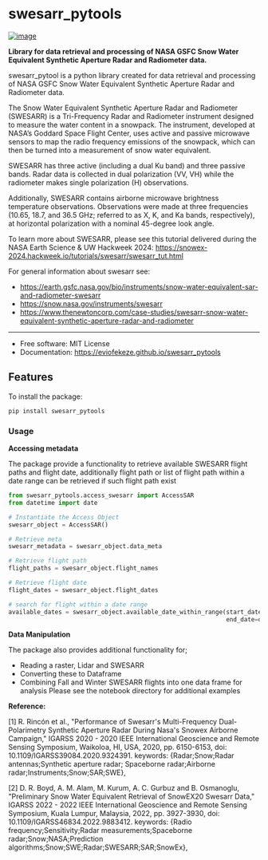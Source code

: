 # swesarr_pytools


[![image](https://img.shields.io/pypi/v/swesarr_pytools.svg)](https://pypi.python.org/pypi/swesarr_pytools)

[//]: # ([![image]&#40;https://img.shields.io/conda/vn/conda-forge/swesarr_pytools.svg&#41;]&#40;https://anaconda.org/conda-forge/swesarr_pytools&#41;)


**Library for data retrieval and processing of NASA GSFC Snow Water Equivalent Synthetic Aperture Radar and Radiometer data.**

swesarr_pytool is a python library created for data retrieval and processing of NASA GSFC Snow Water Equivalent Synthetic
Aperture Radar and Radiometer data.

The Snow Water Equivalent Synthetic Aperture Radar and Radiometer (SWESARR) is a Tri-Frequency Radar and Radiometer
instrument designed to measure the water content in a snowpack. The instrument, developed at NASA’s Goddard Space Flight
Center, uses active and passive microwave sensors to map the radio frequency emissions of the snowpack, which can then be turned into a measurement of
snow water equivalent.

SWESARR has three active (including a dual Ku band) and three passive bands. Radar data is collected in dual polarization
(VV, VH) while the radiometer makes single polarization (H) observations.

Additionally, SWESARR contains airborne microwave brightness temperature observations. Observations were made at three
frequencies (10.65, 18.7, and 36.5 GHz; referred to as X, K, and Ka bands, respectively), at horizontal polarization
with a nominal 45-degree look angle.


To learn more about SWESARR, please see this tutorial delivered during the NASA Earth Science & UW Hackweek 2024:
https://snowex-2024.hackweek.io/tutorials/swesarr/swesarr_tut.html

For general information about swesarr see:

- https://earth.gsfc.nasa.gov/bio/instruments/snow-water-equivalent-sar-and-radiometer-swesarr
- https://snow.nasa.gov/instruments/swesarr
- https://www.thenewtoncorp.com/case-studies/swesarr-snow-water-equivalent-synthetic-aperture-radar-and-radiometer

-----
-   Free software: MIT License
-   Documentation: https://eviofekeze.github.io/swesarr_pytools


## Features

To install the package:

```commandline
pip install swesarr_pytools
```

### **Usage**
**Accessing metadata**

The package provide a functionality to retrieve available SWESARR flight paths and flight date, additionally
flight path or list of flight path within a date range can be retrieved if such flight path exist

```python
from swesarr_pytools.access_swesarr import AccessSAR
from datetime import date

# Instantiate the Access Object
swesarr_object = AccessSAR()

# Retrieve meta
swesarr_metadata = swesarr_object.data_meta

# Retrieve flight path
flight_paths = swesarr_object.flight_names

# Retrieve flight date
flight_dates = swesarr_object.flight_dates

# search for flight within a date range
available_dates = swesarr_object.available_date_within_range(start_date=date(2019, 1, 1),
                                                             end_date=date(2019, 12, 31))

```
**Data Manipulation**

The package also provides additional functionality for;
- Reading a raster, Lidar and SWESARR
- Converting these to Dataframe
- Combining Fall and Winter SWESARR flights into one data frame for analysis
Please see the  notebook directory for additional examples


**Reference:**

[1] R. Rincón et al., "Performance of Swesarr's Multi-Frequency Dual-Polarimetry Synthetic Aperture Radar During Nasa's
Snowex Airborne Campaign," IGARSS 2020 - 2020 IEEE International Geoscience and Remote Sensing Symposium, Waikoloa, HI,
USA, 2020, pp. 6150-6153, doi: 10.1109/IGARSS39084.2020.9324391. keywords: {Radar;Snow;Radar antennas;Synthetic aperture
radar; Spaceborne radar;Airborne radar;Instruments;Snow;SAR;SWE},

[2] D. R. Boyd, A. M. Alam, M. Kurum, A. C. Gurbuz and B. Osmanoglu, "Preliminary Snow Water Equivalent Retrieval of
SnowEX20 Swesarr Data," IGARSS 2022 - 2022 IEEE International Geoscience and Remote Sensing Symposium, Kuala Lumpur,
Malaysia, 2022, pp. 3927-3930, doi: 10.1109/IGARSS46834.2022.9883412. keywords: {Radio frequency;Sensitivity;Radar
measurements;Spaceborne radar;Snow;NASA;Prediction algorithms;Snow;SWE;Radar;SWESARR;SAR;SnowEx},



